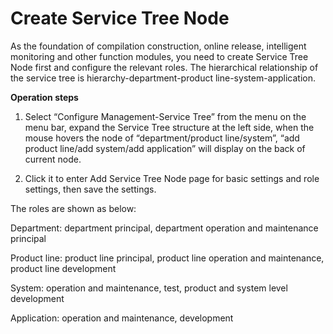 # Create Service Tree Node

As the foundation of compilation construction, online release, intelligent monitoring and other function modules, you need to create Service Tree Node first and configure the relevant roles. The hierarchical relationship of the service tree is hierarchy-department-product line-system-application.

**Operation steps**

1. Select “Configure Management-Service Tree” from the menu on the menu bar, expand the Service Tree structure at the left side, when the mouse hovers the node of “department/product line/system”, “add product line/add system/add application” will display on the back of current node.

2. Click it to enter Add Service Tree Node page for basic settings and role settings, then save the settings.

The roles are shown as below:

Department: department principal, department operation and maintenance principal

Product line: product line principal, product line operation and maintenance, product line development

System: operation and maintenance, test, product and system level development

Application: operation and maintenance, development
